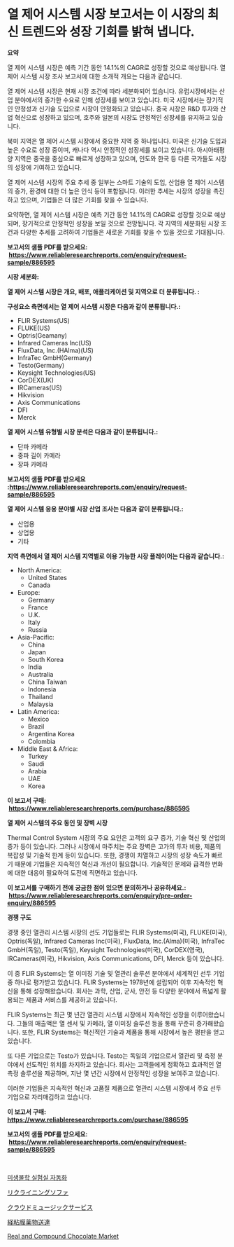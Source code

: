 <p><h1>열 제어 시스템 시장 보고서는 이 시장의 최신 트렌드와 성장 기회를 밝혀 냅니다.</h1></p><p><strong>요약</strong></p>
<p><p>열 제어 시스템 시장은 예측 기간 동안 14.1%의 CAGR로 성장할 것으로 예상됩니다. 열 제어 시스템 시장 조사 보고서에 대한 소개적 개요는 다음과 같습니다.</p><p>열 제어 시스템 시장은 현재 시장 조건에 따라 세분화되어 있습니다. 유럽시장에서는 산업 분야에서의 증가한 수요로 인해 성장세를 보이고 있습니다. 미국 시장에서는 장기적인 안정성과 신기술 도입으로 시장이 안정화되고 있습니다. 중국 시장은 R&D 투자와 산업 혁신으로 성장하고 있으며, 호주와 일본의 시장도 안정적인 성장세를 유지하고 있습니다.</p><p>북미 지역은 열 제어 시스템 시장에서 중요한 지역 중 하나입니다. 미국은 신기술 도입과 높은 수요로 성장 중이며, 캐나다 역시 안정적인 성장세를 보이고 있습니다. 아시아태평양 지역은 중국을 중심으로 빠르게 성장하고 있으며, 인도와 한국 등 다른 국가들도 시장의 성장에 기여하고 있습니다.</p><p>열 제어 시스템 시장의 주요 추세 중 일부는 스마트 기술의 도입, 산업용 열 제어 시스템의 증가, 환경에 대한 더 높은 인식 등이 포함됩니다. 이러한 추세는 시장의 성장을 촉진하고 있으며, 기업들은 더 많은 기회를 찾을 수 있습니다.</p><p>요약하면, 열 제어 시스템 시장은 예측 기간 동안 14.1%의 CAGR로 성장할 것으로 예상되며, 장기적으로 안정적인 성장을 보일 것으로 전망됩니다. 각 지역의 세분화된 시장 조건과 다양한 추세를 고려하여 기업들은 새로운 기회를 찾을 수 있을 것으로 기대됩니다.</p></p>
<p><strong>보고서의 샘플 PDF를 받으세요: &nbsp;<a href="https://www.reliableresearchreports.com/enquiry/request-sample/886595">https://www.reliableresearchreports.com/enquiry/request-sample/886595</a></strong></p>
<p><strong>시장 세분화:</strong></p>
<p><strong> 열 제어 시스템 시장은 개요, 배포, 애플리케이션 및 지역으로 더 분류됩니다. :</strong></p>
<p><strong>구성요소 측면에서는 열 제어 시스템 시장은 다음과 같이 분류됩니다.:</strong></p>
<p><ul><li>FLIR Systems(US)</li><li>FLUKE(US)</li><li>Optris(Geamany)</li><li>Infrared Cameras Inc(US)</li><li>FluxData, Inc.(HAlma)(US)</li><li>InfraTec GmbH(Germany)</li><li>Testo(Germany)</li><li>Keysight Technologies(US)</li><li>CorDEX(UK)</li><li>IRCameras(US)</li><li>Hikvision</li><li>Axis Communications</li><li>DFI</li><li>Merck</li></ul></p>
<p><strong> 열 제어 시스템 유형별 시장 분석은 다음과 같이 분류됩니다.:</strong></p>
<p><ul><li>단파 카메라</li><li>중파 길이 카메라</li><li>장파 카메라</li></ul></p>
<p><strong>보고서의 샘플 PDF를 받으세요 :<a href="https://www.reliableresearchreports.com/enquiry/request-sample/886595">https://www.reliableresearchreports.com/enquiry/request-sample/886595</a></strong></p>
<p><strong> 열 제어 시스템 응용 분야별 시장 산업 조사는 다음과 같이 분류됩니다.:</strong></p>
<p><ul><li>산업용</li><li>상업용</li><li>기타</li></ul></p>
<p><strong>지역 측면에서 열 제어 시스템 지역별로 이용 가능한 시장 플레이어는 다음과 같습니다.:</strong></p>
<p><ul>
    <li>
        North America:
        <ul>
            <li>United States</li>
            <li>Canada</li>
        </ul>
    </li>
    <li>
        Europe:
        <ul>
            <li>Germany</li>
            <li>France</li>
            <li>U.K.</li>
            <li>Italy</li>
            <li>Russia</li>
        </ul>
    </li>
    <li>
        Asia-Pacific:
        <ul>
            <li>China</li>
            <li>Japan</li>
            <li>South Korea</li>
            <li>India</li>
            <li>Australia</li>
            <li>China Taiwan</li>
            <li>Indonesia</li>
            <li>Thailand</li>
            <li>Malaysia</li>
        </ul>
    </li>
    <li>
        Latin America:
        <ul>
            <li>Mexico</li>
            <li>Brazil</li>
            <li>Argentina Korea</li>
            <li>Colombia</li>
        </ul>
    </li>
    <li>
        Middle East & Africa:
        <ul>
            <li>Turkey</li>
            <li>Saudi</li>
            <li>Arabia</li>
            <li>UAE</li>
            <li>Korea</li>
        </ul>
    </li>
    </ul></p>
<p><strong>이 보고서 구매: &nbsp;<a href="https://www.reliableresearchreports.com/purchase/886595">https://www.reliableresearchreports.com/purchase/886595</a></strong></p>
<p><strong>열 제어 시스템의 주요 동인 및 장벽 시장</strong></p>
<p><p>Thermal Control System 시장의 주요 요인은 고객의 요구 증가, 기술 혁신 및 산업의 증가 등이 있습니다. 그러나 시장에서 마주치는 주요 장벽은 고가의 투자 비용, 제품의 복잡성 및 기술적 한계 등이 있습니다. 또한, 경쟁이 치열하고 시장의 성장 속도가 빠르기 때문에 기업들은 지속적인 혁신과 개선이 필요합니다. 기술적인 문제와 급격한 변화에 대한 대응이 필요하여 도전에 직면하고 있습니다.</p></p>
<p><strong>이 보고서를 구매하기 전에 궁금한 점이 있으면 문의하거나 공유하세요.: &nbsp;<a href="https://www.reliableresearchreports.com/enquiry/pre-order-enquiry/886595">https://www.reliableresearchreports.com/enquiry/pre-order-enquiry/886595</a></strong></p>
<p><strong>경쟁 구도</strong></p>
<p><p>경쟁 중인 열관리 시스템 시장의 선도 기업들로는 FLIR Systems(미국), FLUKE(미국), Optris(독일), Infrared Cameras Inc(미국), FluxData, Inc.(Alma)(미국), InfraTec GmbH(독일), Testo(독일), Keysight Technologies(미국), CorDEX(영국), IRCameras(미국), Hikvision, Axis Communications, DFI, Merck 등이 있습니다.</p><p>이 중 FLIR Systems는 열 이미징 기술 및 열관리 솔루션 분야에서 세계적인 선두 기업 중 하나로 평가받고 있습니다. FLIR Systems는 1978년에 설립되어 이후 지속적인 혁신을 통해 성장해왔습니다. 회사는 과학, 산업, 군사, 안전 등 다양한 분야에서 폭넓게 활용되는 제품과 서비스를 제공하고 있습니다.</p><p>FLIR Systems는 최근 몇 년간 열관리 시스템 시장에서 지속적인 성장을 이루어왔습니다. 그들의 매출액은 열 센서 및 카메라, 열 이미징 솔루션 등을 통해 꾸준히 증가해왔습니다. 또한, FLIR Systems는 혁신적인 기술과 제품을 통해 시장에서 높은 평판을 얻고 있습니다.</p><p>또 다른 기업으로는 Testo가 있습니다. Testo는 독일의 기업으로서 열관리 및 측정 분야에서 선도적인 위치를 차지하고 있습니다. 회사는 고객들에게 정확하고 효과적인 열 측정 솔루션을 제공하며, 지난 몇 년간 시장에서 안정적인 성장을 보여주고 있습니다.</p><p>이러한 기업들은 지속적인 혁신과 고품질 제품으로 열관리 시스템 시장에서 주요 선두 기업으로 자리매김하고 있습니다.</p></p>
<p><strong>이 보고서 구매: &nbsp; <a href="https://www.reliableresearchreports.com/purchase/886595">https://www.reliableresearchreports.com/purchase/886595</a></strong></p>
<p><strong>보고서의 샘플 PDF를 받으세요: &nbsp;<a href="https://www.reliableresearchreports.com/enquiry/request-sample/886595">https://www.reliableresearchreports.com/enquiry/request-sample/886595</a></strong><strong></strong></p>
<p>&nbsp;</p>
<p><p><a href="https://medium.com/@deborahward03/%EB%AF%B8%EC%83%9D%EB%AC%BC%ED%95%99-%EC%8B%A4%ED%97%98%EC%8B%A4-%EC%9E%90%EB%8F%99%ED%99%94-%EC%8B%9C%EC%9E%A5-%EC%9C%A0%ED%98%95-%EC%9D%91%EC%9A%A9-%EB%B0%8F-%EC%A7%80%EB%A6%AC%EC%97%90-%EB%8C%80%ED%95%9C-%ED%8F%AC%EA%B4%84%EC%A0%81%EC%9D%B8-%ED%8F%89%EA%B0%80-07189f5196a4">미생물학 실험실 자동화</a></p><p><a href="https://github.com/Sophiaard2003/Market-Research-Report-List-1/blob/main/685403617347.md">リクライニングソファ</a></p><p><a href="https://medium.com/@jordanilliamson678678/%E3%82%AF%E3%83%A9%E3%82%A6%E3%83%89%E9%9F%B3%E6%A5%BD%E3%82%B5%E3%83%BC%E3%83%93%E3%82%B9%E3%81%AE%E5%B8%82%E5%A0%B4%E3%83%A1%E3%83%88%E3%83%AA%E3%82%AF%E3%82%B9%E3%81%AE%E8%A7%A3%E8%AA%AD-%E5%B8%82%E5%A0%B4%E3%82%B7%E3%82%A7%E3%82%A2-%E3%83%88%E3%83%AC%E3%83%B3%E3%83%89-%E6%88%90%E9%95%B7%E3%83%91%E3%82%BF%E3%83%BC%E3%83%B3-341f6e59a65f">クラウドミュージックサービス</a></p><p><a href="https://medium.com/@billyarton5656871/%E7%B5%8C%E7%B2%98%E8%86%9C%E8%96%AC%E5%89%A4%E6%8A%95%E4%B8%8E%E5%B8%82%E5%A0%B4-%E5%B8%82%E5%A0%B4cagr-%E5%B8%82%E5%A0%B4%E3%83%88%E3%83%AC%E3%83%B3%E3%83%89-%E6%88%90%E9%95%B7%E6%88%A6%E7%95%A5%E3%81%AB%E3%81%A4%E3%81%84%E3%81%A6%E3%81%AEinsights-53c2973b9808">経粘膜薬物送達</a></p><p><a href="https://github.com/brenzgnarento/Market-Research-Report-List-1/blob/main/real-and-compound-chocolate-market.md">Real and Compound Chocolate Market</a></p></p>